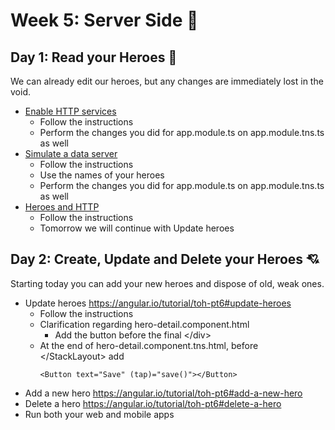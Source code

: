 # Week 5: Server Side :vhs:

## Day 1: Read your Heroes :calling:
We can already edit our heroes, but any changes are immediately lost in the void.
 - [Enable HTTP services](https://angular.io/tutorial/toh-pt6#enable-http-services)
   - Follow the instructions
   - Perform the changes you did for app.module.ts on app.module.tns.ts as well
 - [Simulate a data server](https://angular.io/tutorial/toh-pt6#simulate-a-data-server)
   - Follow the instructions
   - Use the names of your heroes
   - Perform the changes you did for app.module.ts on app.module.tns.ts as well
 - [Heroes and HTTP](https://angular.io/tutorial/toh-pt6#heroes-and-http)
   - Follow the instructions
   - Tomorrow we will continue with Update heroes

## Day 2: Create, Update and Delete your Heroes :cupid:
Starting today you can add your new heroes and dispose of old, weak ones.
 - Update heroes https://angular.io/tutorial/toh-pt6#update-heroes
   - Follow the instructions
   - Clarification regarding hero-detail.component.html
     - Add the button before the final \</div>
   - At the end of hero-detail.component.tns.html, before \</StackLayout> add
     ```
     <Button text="Save" (tap)="save()"></Button>
     ```
 - Add a new hero https://angular.io/tutorial/toh-pt6#add-a-new-hero
 - Delete a hero https://angular.io/tutorial/toh-pt6#delete-a-hero
 - Run both your web and mobile apps
 
